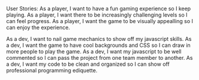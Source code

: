 User Stories:
  As a player, I want to have a fun gaming experience so I keep playing.
  As a player, I want there to be increasingly challenging levels so I can feel progress.
  As a player, I want the game to be visually appealling so I can enjoy the experience.
  
  As a dev, I want to nail game mechanics to show off my javascript skills.
  As a dev, I want the game to have cool backgrounds and CSS so I can draw in more people to play the game.
  As a dev, I want my javascript to be well commented so I can pass the project from one team member to another.
  As a dev, I want my code to be clean and organized so I can show off professional programming ediquette.
  